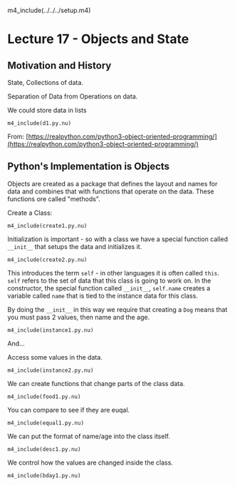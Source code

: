 
m4_include(../../../setup.m4)

# Lecture 17 - Objects and State

## Motivation and History

State, Collections of data.

Separation of Data from Operations on data.

We could store data in lists

```
m4_include(d1.py.nu)
```

From: 
[https://realpython.com/python3-object-oriented-programming/](https://realpython.com/python3-object-oriented-programming/)

## Python's Implementation is Objects

Objects are created as a package that defines the layout and names for data
and combines that with functions that operate on the data.  These functions
ore called "methods".  

Create a Class:

```
m4_include(create1.py.nu)
```

Initialization is important - so with a class we have a special function called `__init__` that setups the
data and initializes it.

```
m4_include(create2.py.nu)
```

This introduces the term `self` - in other languages it is often called `this`.
`self` refers to the set of data that this class is going to work on.   In the constructor, the special 
function called `__init__`, `self.name` creates a variable called `name` that is tied to the instance
data for this class.

By doing the `__init__` in this way we require that creating a `Dog` means that you
must pass 2 values, then name and the age.

```
m4_include(instance1.py.nu)
```

And...

Access some values in the data.

```
m4_include(instance2.py.nu)
```


We can create functions that change parts of the class data.

```
m4_include(food1.py.nu)
```

You can compare to see if they are euqal.


```
m4_include(equal1.py.nu)
```


We can put the format of name/age into the class itself.

```
m4_include(desc1.py.nu)
```















We control how the values are changed inside the class.

```
m4_include(bday1.py.nu)
```

